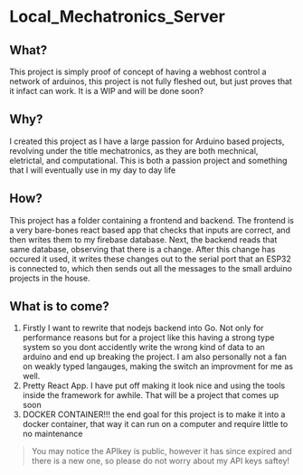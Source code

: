 # Local_Mechatronics_Server

## What?

This project is simply proof of concept of having a webhost control a network of arduinos, this project is not fully fleshed out, but just proves that it infact can work. It is a WIP and will be done soon?

## Why?

I created this project as I have a large passion for Arduino based projects, revolving under the title mechatronics, as they are both mechnical, eletrictal, and computational. This is both a passion project and something that I will eventually use in my day to day life

## How?

This project has a folder containing a frontend and backend. The frontend is a very bare-bones react based app that checks that inputs are correct, and then writes them to my firebase database. Next, the backend reads that same database, observing that there is a change. After this change has occured it used, it writes these changes out to the serial port that an ESP32 is connected to, which then sends out all the messages to the small arduino projects in the house.

## What is to come?
1. Firstly I want to rewrite that nodejs backend into Go. Not only for performance reasons but for a project like this having a strong type system so you dont accidently write the wrong kind of data to an arduino and end up breaking the project. I am also personally not a fan on weakly typed langauges, making the switch an improvment for me as well.
2. Pretty React App. I have put off making it look nice and using the tools inside the framework for awhile. That will be a project that comes up soon
3. DOCKER CONTAINER!!! the end goal for this project is to make it into a docker container, that way it can run on a computer and require little to no maintenance

> You may notice the APIkey is public, however it has since expired and there is a new one, so please do not worry about my API keys saftey!
